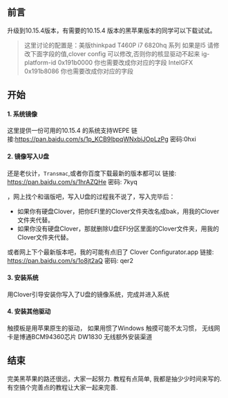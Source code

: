 ## 前言

升级到10.15.4版本，有需要的10.15.4 版本的黑苹果版本的同学可以下载试试。

> 这里讨论的配置是：美版thinkpad T460P i7 6820hq  系列
> 如果是I5  请修改下面字段的值,clover config 可以修改,否则你的核显驱动不起来
> 		<key>ig-platform-id</key>
		<string>0x191b0000</string> 你也需要改成你对应的字段
		<key>IntelGFX</key>	
		<string>0x191b8086</string> 你也需要改成你对应的字段



## 开始

#### 1. 系统镜像

这里提供一份可用的10.15.4 的系统支持WEPE
链接:https://pan.baidu.com/s/1p_KCB9lbpqWNxbiJOpLzPg  密码:0hxi

#### 2. 镜像写入U盘

还是老伙计，`Transmac`,或者你百度下载最新的版本都可以
链接: https://pan.baidu.com/s/1hrAZQHe 密码: 7kyq

，网上找个和谐版吧，写入U盘的过程我不说了，写入完毕后：

- 如果你有硬盘Clover，把你EFI里的Clover文件夹改名成bak，用我的Clover文件夹代替。
- 如果你没有硬盘Clover，那就删除U盘EFI分区里面的Clover文件夹，用我的Clover文件夹代替。

或者网上下个最新版本吧，我的可能有点旧了
Clover Configurator.app
链接: https://pan.baidu.com/s/1o8jt2aQ 密码: qer2

#### 3. 安装系统

用Clover引导安装你写入了U盘的镜像系统，完成并进入系统

#### 4. 安装其他驱动

触摸板是用苹果原生的驱动， 如果用惯了Windows 触摸可能不太习惯， 无线网卡是博通BCM94360芯片 DW1830 无线额外安装渠道


## 结束


完美黑苹果的路还很远，大家一起努力. 
教程有点简单, 我都是抽少少时间来写的.有空搞个完善点的教程让大家一起来完善.

